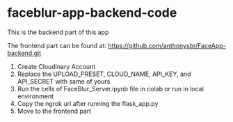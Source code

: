 # faceblur-app-backend-code

This is the backend part of this app

The frontend part can be found at: https://github.com/anthonysbr/FaceApp-backend.git

1) Create Cloudinary Account
2) Replace the UPLOAD_PRESET, CLOUD_NAME, API_KEY, and API_SECRET with same of yours
3) Run the cells of FaceBlur_Server.ipynb file in colab or run in local environment
4) Copy the ngrok url after running the flask_app.py
5) Move to the frontend part 
